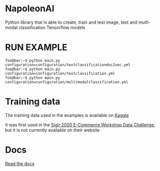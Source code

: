 # NapoleonAI
Python library that is able to create, train and test image, text and multi-modal classification Tensorflow models

# RUN EXAMPLE

```console
foo@bar:~$ python main.py configuration=configuration/textclassificationdoc2vec.yml
foo@bar:~$ python main.py configuration=configuration/textclassification.yml
foo@bar:~$ python main.py configuration=configuration/multimodalclassification.yml

```

# Training data

The training data used in the examples is available on [Kaggle](https://www.kaggle.com/datasets/moussasacko/rakuten-france-multimodal-product-classification)

It was first used in the [Sigir 2020 E-Commerce Workshop Data Challenge](https://rit.rakuten.com/news/2021/rakuten-france-multi-modal-product-dataset-now-available-at-rakuten-data-release/), but it is not currently available on their website


# Docs
[Read the docs](https://napoleonai.readthedocs.io/en/latest/index.html)